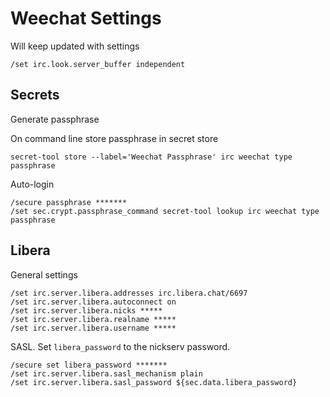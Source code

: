 # Weechat Settings

Will keep updated with settings

```
/set irc.look.server_buffer independent
```

## Secrets

Generate passphrase

On command line store passphrase in secret store

```
secret-tool store --label='Weechat Passphrase' irc weechat type passphrase
```

Auto-login

```
/secure passphrase *******
/set sec.crypt.passphrase_command secret-tool lookup irc weechat type passphrase
```

## Libera

General settings

```
/set irc.server.libera.addresses irc.libera.chat/6697
/set irc.server.libera.autoconnect on
/set irc.server.libera.nicks *****
/set irc.server.libera.realname *****
/set irc.server.libera.username *****
```

SASL. Set `libera_password` to the nickserv password.

```
/secure set libera_password *******
/set irc.server.libera.sasl_mechanism plain
/set irc.server.libera.sasl_password ${sec.data.libera_password}
```
